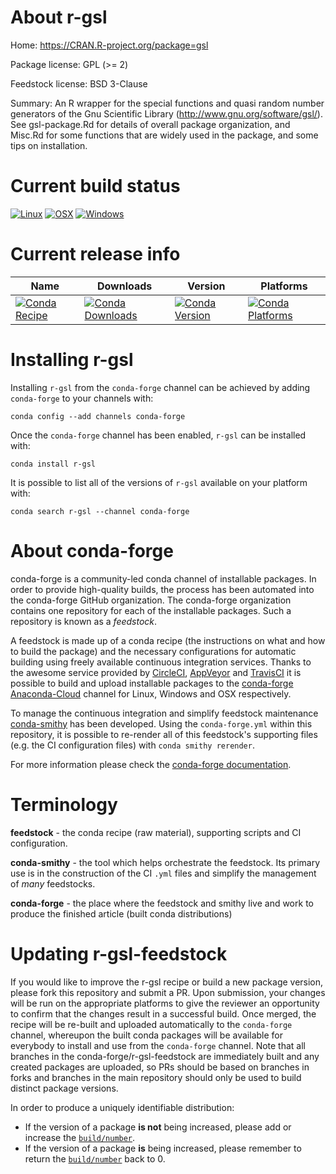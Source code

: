 About r-gsl
===========

Home: https://CRAN.R-project.org/package=gsl

Package license: GPL (>= 2)

Feedstock license: BSD 3-Clause

Summary:  An R wrapper for the special functions and quasi random number generators of the Gnu Scientific Library (http://www.gnu.org/software/gsl/).  See gsl-package.Rd for details of  overall package organization, and Misc.Rd for some functions that are widely used in the package, and some tips on installation.



Current build status
====================

[![Linux](https://img.shields.io/circleci/project/github/conda-forge/r-gsl-feedstock/master.svg?label=Linux)](https://circleci.com/gh/conda-forge/r-gsl-feedstock)
[![OSX](https://img.shields.io/travis/conda-forge/r-gsl-feedstock/master.svg?label=macOS)](https://travis-ci.org/conda-forge/r-gsl-feedstock)
[![Windows](https://img.shields.io/appveyor/ci/conda-forge/r-gsl-feedstock/master.svg?label=Windows)](https://ci.appveyor.com/project/conda-forge/r-gsl-feedstock/branch/master)

Current release info
====================

| Name | Downloads | Version | Platforms |
| --- | --- | --- | --- |
| [![Conda Recipe](https://img.shields.io/badge/recipe-r--gsl-green.svg)](https://anaconda.org/conda-forge/r-gsl) | [![Conda Downloads](https://img.shields.io/conda/dn/conda-forge/r-gsl.svg)](https://anaconda.org/conda-forge/r-gsl) | [![Conda Version](https://img.shields.io/conda/vn/conda-forge/r-gsl.svg)](https://anaconda.org/conda-forge/r-gsl) | [![Conda Platforms](https://img.shields.io/conda/pn/conda-forge/r-gsl.svg)](https://anaconda.org/conda-forge/r-gsl) |

Installing r-gsl
================

Installing `r-gsl` from the `conda-forge` channel can be achieved by adding `conda-forge` to your channels with:

```
conda config --add channels conda-forge
```

Once the `conda-forge` channel has been enabled, `r-gsl` can be installed with:

```
conda install r-gsl
```

It is possible to list all of the versions of `r-gsl` available on your platform with:

```
conda search r-gsl --channel conda-forge
```


About conda-forge
=================

conda-forge is a community-led conda channel of installable packages.
In order to provide high-quality builds, the process has been automated into the
conda-forge GitHub organization. The conda-forge organization contains one repository
for each of the installable packages. Such a repository is known as a *feedstock*.

A feedstock is made up of a conda recipe (the instructions on what and how to build
the package) and the necessary configurations for automatic building using freely
available continuous integration services. Thanks to the awesome service provided by
[CircleCI](https://circleci.com/), [AppVeyor](http://www.appveyor.com/)
and [TravisCI](https://travis-ci.org/) it is possible to build and upload installable
packages to the [conda-forge](https://anaconda.org/conda-forge)
[Anaconda-Cloud](http://docs.anaconda.org/) channel for Linux, Windows and OSX respectively.

To manage the continuous integration and simplify feedstock maintenance
[conda-smithy](http://github.com/conda-forge/conda-smithy) has been developed.
Using the ``conda-forge.yml`` within this repository, it is possible to re-render all of
this feedstock's supporting files (e.g. the CI configuration files) with ``conda smithy rerender``.

For more information please check the [conda-forge documentation](https://conda-forge.org/docs/).

Terminology
===========

**feedstock** - the conda recipe (raw material), supporting scripts and CI configuration.

**conda-smithy** - the tool which helps orchestrate the feedstock.
                   Its primary use is in the construction of the CI ``.yml`` files
                   and simplify the management of *many* feedstocks.

**conda-forge** - the place where the feedstock and smithy live and work to
                  produce the finished article (built conda distributions)


Updating r-gsl-feedstock
========================

If you would like to improve the r-gsl recipe or build a new
package version, please fork this repository and submit a PR. Upon submission,
your changes will be run on the appropriate platforms to give the reviewer an
opportunity to confirm that the changes result in a successful build. Once
merged, the recipe will be re-built and uploaded automatically to the
`conda-forge` channel, whereupon the built conda packages will be available for
everybody to install and use from the `conda-forge` channel.
Note that all branches in the conda-forge/r-gsl-feedstock are
immediately built and any created packages are uploaded, so PRs should be based
on branches in forks and branches in the main repository should only be used to
build distinct package versions.

In order to produce a uniquely identifiable distribution:
 * If the version of a package **is not** being increased, please add or increase
   the [``build/number``](http://conda.pydata.org/docs/building/meta-yaml.html#build-number-and-string).
 * If the version of a package **is** being increased, please remember to return
   the [``build/number``](http://conda.pydata.org/docs/building/meta-yaml.html#build-number-and-string)
   back to 0.